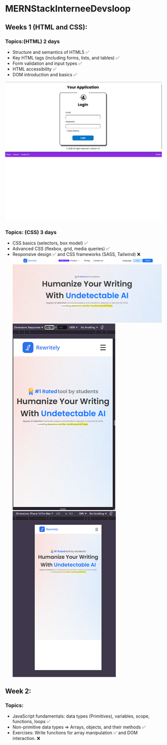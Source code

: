 ﻿# MERNStackInterneeDevsloop

  
## Weeks 1 (HTML and CSS):
### Topics:(HTML) 2 days
- Structure and semantics of HTML5 ✅
- Key HTML tags (including forms, lists, and tables) ✅
- Form validation and input types ✅
- HTML accessibility ✅
- DOM introduction and basics ✅

 ![alt text](image-2.png)
 ![alt text](image-3.png)

### Topics: (CSS) 3 days
- CSS basics (selectors, box model) ✅
- Advanced CSS (flexbox, grid, media queries) ✅
- Responsive design ✅ and CSS frameworks (SASS, Tailwind) ❌
 ![alt text](image.png)
 ![alt text](image-1.png)![alt text](image-4.png)

## Week 2:
### Topics:
- JavaScript fundamentals: data types (Primitives), variables, scope, functions, loops ✅
- Non-primitive data types => Arrays, objects, and their methods ✅
- Exercises: Write functions for array manipulation ✅ and DOM interaction. ❌
